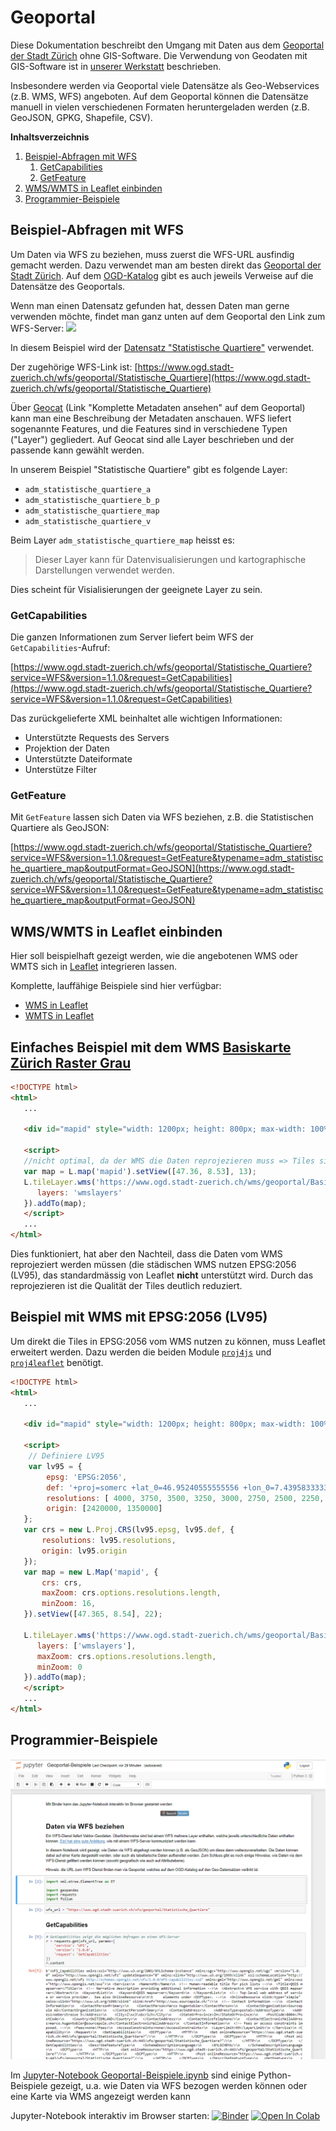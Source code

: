 # Geoportal

Diese Dokumentation beschreibt den Umgang mit Daten aus dem [Geoportal der Stadt Zürich](https://www.ogd.stadt-zuerich.ch/geodaten/) ohne GIS-Software.
Die Verwendung von Geodaten mit GIS-Software ist in [unserer Werkstatt](https://www.stadt-zuerich.ch/portal/de/index/ogd/werkstatt.html) beschrieben.

Insbesondere werden via Geoportal viele Datensätze als Geo-Webservices (z.B. WMS, WFS) angeboten.
Auf dem Geoportal können die Datensätze manuell in vielen verschiedenen Formaten heruntergeladen werden (z.B. GeoJSON, GPKG, Shapefile, CSV).

**Inhaltsverzeichnis**

1. [Beispiel-Abfragen mit WFS](#beispiel-abfragen-mit-wfs)
   1. [GetCapabilities](#getcapabilities)
   2. [GetFeature](#getfeature)
2. [WMS/WMTS in Leaflet einbinden](#wms-wmts-in-leaflet-einbinden)
3. [Programmier-Beispiele](#programmier-beispiele)

## Beispiel-Abfragen mit WFS

Um Daten via WFS zu beziehen, muss zuerst die WFS-URL ausfindig gemacht werden.
Dazu verwendet man am besten direkt das [Geoportal der Stadt Zürich](https://www.ogd.stadt-zuerich.ch/geodaten/).
Auf dem [OGD-Katalog](https://data.stadt-zuerich.ch/dataset) gibt es auch jeweils Verweise auf die Datensätze des Geoportals.

Wenn man einen Datensatz gefunden hat, dessen Daten man gerne verwenden möchte, findet man ganz unten auf dem Geoportal den Link zum WFS-Server:
![](wfs_link.gif)

In diesem Beispiel wird der [Datensatz "Statistische Quartiere"](https://www.ogd.stadt-zuerich.ch/geodaten/Statistische_Quartiere) verwendet.

Der zugehörige WFS-Link ist: [https://www.ogd.stadt-zuerich.ch/wfs/geoportal/Statistische_Quartiere](https://www.ogd.stadt-zuerich.ch/wfs/geoportal/Statistische_Quartiere)

Über [Geocat](https://www.geocat.ch/geonetwork/srv/ger/md.viewer#/full_view/fd1a94fe-4bd4-4a40-99af-8b859dfe82a7) (Link "Komplette Metadaten ansehen" auf dem Geoportal) kann man eine Beschreibung der Metadaten anschauen.
WFS liefert sogenannte Features, und die Features sind in verschiedene Typen ("Layer") gegliedert.
Auf Geocat sind alle Layer beschrieben und der passende kann gewählt werden.

In unserem Beispiel "Statistische Quartiere" gibt es folgende Layer:

* `adm_statistische_quartiere_a`
* `adm_statistische_quartiere_b_p`
* `adm_statistische_quartiere_map`
* `adm_statistische_quartiere_v`

Beim Layer `adm_statistische_quartiere_map` heisst es:

> Dieser Layer kann für Datenvisualisierungen und kartographische Darstellungen verwendet werden.

Dies scheint für Visialisierungen der geeignete Layer zu sein.

### GetCapabilities

Die ganzen Informationen zum Server liefert beim WFS der `GetCapabilities`-Aufruf:

[https://www.ogd.stadt-zuerich.ch/wfs/geoportal/Statistische_Quartiere?service=WFS&version=1.1.0&request=GetCapabilities](https://www.ogd.stadt-zuerich.ch/wfs/geoportal/Statistische_Quartiere?service=WFS&version=1.1.0&request=GetCapabilities)

Das zurückgelieferte XML beinhaltet alle wichtigen Informationen:

* Unterstützte Requests des Servers
* Projektion der Daten
* Unterstützte Dateiformate
* Unterstütze Filter

### GetFeature

Mit `GetFeature` lassen sich Daten via WFS beziehen, z.B. die Statistischen Quartiere als GeoJSON:

[https://www.ogd.stadt-zuerich.ch/wfs/geoportal/Statistische_Quartiere?service=WFS&version=1.1.0&request=GetFeature&typename=adm_statistische_quartiere_map&outputFormat=GeoJSON](https://www.ogd.stadt-zuerich.ch/wfs/geoportal/Statistische_Quartiere?service=WFS&version=1.1.0&request=GetFeature&typename=adm_statistische_quartiere_map&outputFormat=GeoJSON)

## WMS/WMTS in Leaflet einbinden

Hier soll beispielhaft gezeigt werden, wie die angebotenen WMS oder WMTS sich in [Leaflet](https://leafletjs.com/) integrieren lassen.

Komplette, lauffähige Beispiele sind hier verfügbar:
- [WMS in Leaflet](https://opendatazurich.github.io/geoportal/wms_leaflet.html)
- [WMTS in Leaflet](https://opendatazurich.github.io/geoportal/wmts_leaflet.html)

## Einfaches Beispiel mit dem WMS [Basiskarte Zürich Raster Grau](https://www.stadt-zuerich.ch/geodaten/download/Basiskarte_Zuerich_Raster_Grau)

```html
<!DOCTYPE html>
<html>
   ...
   
   <div id="mapid" style="width: 1200px; height: 800px; max-width: 100%;"></div>
   
   <script>
   //nicht optimal, da der WMS die Daten reprojezieren muss => Tiles sind blurry
   var map = L.map('mapid').setView([47.36, 8.53], 13);
   L.tileLayer.wms('https://www.ogd.stadt-zuerich.ch/wms/geoportal/Basiskarte_Zuerich_Raster_Grau', {
      layers: 'wmslayers'
   }).addTo(map);
   </script>
   ...
</html>
```

Dies funktioniert, hat aber den Nachteil, dass die Daten vom WMS reprojeziert werden müssen (die städischen WMS nutzen EPSG:2056 (LV95), das standardmässig von Leaflet **nicht** unterstützt wird. Durch das reprojezieren ist die Qualität der Tiles deutlich reduziert.

## Beispiel mit WMS mit EPSG:2056 (LV95)

Um direkt die Tiles in EPSG:2056 vom WMS nutzen zu können, muss Leaflet erweitert werden. Dazu werden die beiden Module [`proj4js`](http://proj4js.org/) und [`proj4leaflet`](http://kartena.github.io/Proj4Leaflet/) benötigt.

```html
<!DOCTYPE html>
<html>
   ...
   
   <div id="mapid" style="width: 1200px; height: 800px; max-width: 100%;"></div>
   
   <script>
    // Definiere LV95
    var lv95 = {
        epsg: 'EPSG:2056',
        def: '+proj=somerc +lat_0=46.95240555555556 +lon_0=7.439583333333333 +k_0=1 +x_0=2600000 +y_0=1200000 +ellps=bessel +towgs84=674.374,15.056,405.346,0,0,0,0 +units=m +no_defs',
        resolutions: [ 4000, 3750, 3500, 3250, 3000, 2750, 2500, 2250, 2000, 1750, 1500, 1250, 1000, 750, 650, 500, 250, 100, 50, 20, 10, 5, 2.5, 2, 1.5, 1,0.5,0.2,0.1],
        origin: [2420000, 1350000]
   };
   var crs = new L.Proj.CRS(lv95.epsg, lv95.def, { 
       resolutions: lv95.resolutions, 
       origin: lv95.origin
   });
   var map = new L.Map('mapid', {
       crs: crs,
       maxZoom: crs.options.resolutions.length,
       minZoom: 16,
   }).setView([47.365, 8.54], 22);
	
   L.tileLayer.wms('https://www.ogd.stadt-zuerich.ch/wms/geoportal/Basiskarte_Zuerich_Raster_Grau', {
      layers: ['wmslayers'],
      maxZoom: crs.options.resolutions.length,
      minZoom: 0
   }).addTo(map);
   </script>
   ...
</html>
```

## Programmier-Beispiele

[![](jupyter.png)](https://github.com/opendatazurich/opendatazurich.github.io/blob/master/geoportal/Geoportal-Beispiele.ipynb)

Im [Jupyter-Notebook Geoportal-Beispiele.ipynb](https://github.com/opendatazurich/opendatazurich.github.io/blob/master/geoportal/Geoportal-Beispiele.ipynb) sind einige Python-Beispiele gezeigt, u.a. wie Daten via WFS bezogen werden können oder eine Karte via WMS angezeigt werden kann

Jupyter-Notebook interaktiv im Browser starten:
[![Binder](https://mybinder.org/badge_logo.svg)](https://mybinder.org/v2/gh/opendatazurich/opendatazurich.github.io/master?filepath=geoportal/Geoportal-Beispiele.ipynb)
[![Open In Colab](https://colab.research.google.com/assets/colab-badge.svg)](https://colab.research.google.com/github/opendatazurich/opendatazurich.github.io/blob/master/geoportal/Geoportal-Beispiele.ipynb)
